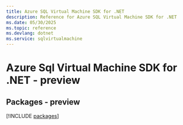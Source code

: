 ```yaml
---
title: Azure SQL Virtual Machine SDK for .NET
description: Reference for Azure SQL Virtual Machine SDK for .NET
ms.date: 05/30/2025
ms.topic: reference
ms.devlang: dotnet
ms.service: sqlvirtualmachine
---
```

# Azure Sql Virtual Machine SDK for .NET - preview
## Packages - preview
[!INCLUDE [packages](sql-virtual-machine-index.md)]